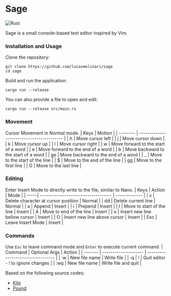 # Sage
![Rust](https://img.shields.io/badge/rust-%23000000.svg?style=for-the-badge&logo=rust&logoColor=white)

Sage is a small console-based text editor inspired by Vim.
### Installation and Usage
Clone the repository:
```
git clone https://github.com/lucasmolinari/sage
cd sage
```
Build and run the application:
```
cargo run --release
```
You can also provide a file to open and edit:
```
cargo run --release src/main.rs
```


### Movement
Cursor Movement in Normal mode.
| Keys     | Motion                                    |
| -------- | ----------------------------------------- |
| h        | Move cursor left                          |
| j        | Move cursor down                          |
| k        | Move cursor up                            |
| l        | Move cursor right                         |
| w        | Move forward to the start of a word       |
| e        | Move forward to the end of a word         |
| b        | Move backward to the start of a word      |
| ge       | Move backward to the end of a word        |
| _        | Move to the start of the line             |
| $        | Move to the end of the line               |
| gg       | Move to the first line                    |
| G        | Move to the last line                     |


### Editing
Enter Insert Mode to directly write to the file, similar to Nano.
| Keys |  Action                             | Mode          |
| -----| ----------------------------------- | ------------- | 
| x    | Delete character at cursor position | Normal        | 
| dd   | Delete current line                 | Normal        |
| a    | Append                              | Insert        |
| i    | Prepend                             | Insert        |
| I    | Move to start of the line           | Insert        |
| A    | Move to end of the line             | Insert        |
| o    | Insert new line bellow cursor       | Insert        |
| O    | Insert new line above cursor        | Insert        |
| Esc  | Leave Insert Mode                   | Insert        |


### Commands
Use `Esc` to leave command mode and `Enter` to execute current command.
| Command | Optional Args         | Action                           |
| ------- | -------------------- | --------------------------------- | 
| :w      | New file name        | Write file                        |
| :q      | !                    | Quit editor - ! to ignore changes |
| :wq     | New file name        | Write file and quit               |



Based on the following source codes: 
- [Kilo](https://github.com/antirez/kilo)
- [Pound](https://github.com/Kofituo/pound)
